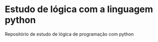 # Estudo de lógica com a linguagem python

Repositório de estudo de lógica de programação com python

